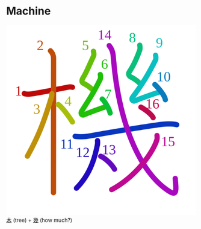 # Machine
![6a5f](Kanji/kanji-colorize/6a5f.svg)
[木](Kanji/kanji-dict/木.md) (tree) + [幾](Kanji/kanji-dict/幾.md) (how much?)